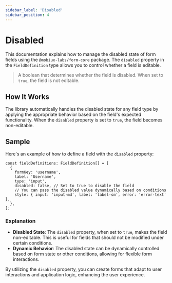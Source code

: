 ```yaml
---
sidebar_label: 'Disabled'
sidebar_position: 4
---
```


# Disabled

This documentation explains how to manage the disabled state of form fields using the `@mobiux-labs/form-core` package. The `disabled` property in the `FieldDefinition` type allows you to control whether a field is editable.

> A boolean that determines whether the field is disabled. When set to `true`, the field is not editable.

## How It Works

The library automatically handles the disabled state for any field type by applying the appropriate behavior based on the field's expected functionality. When the `disabled` property is set to `true`, the field becomes non-editable.

## Sample

Here's an example of how to define a field with the `disabled` property:

```tsx
const fieldDefinitions: FieldDefinition[] = [
  {
    formKey: 'username',
    label: 'Username',
    type: 'input',
    disabled: false, // Set to true to disable the field
    // You can pass the disabled value dynamically based on conditions
    style: { input: 'input-md', label: 'label-sm', error: 'error-text' },
  },
];
```

### Explanation

- **Disabled State**: The `disabled` property, when set to `true`, makes the field non-editable. This is useful for fields that should not be modified under certain conditions.
- **Dynamic Behavior**: The disabled state can be dynamically controlled based on form state or other conditions, allowing for flexible form interactions.

By utilizing the `disabled` property, you can create forms that adapt to user interactions and application logic, enhancing the user experience.

```

```
